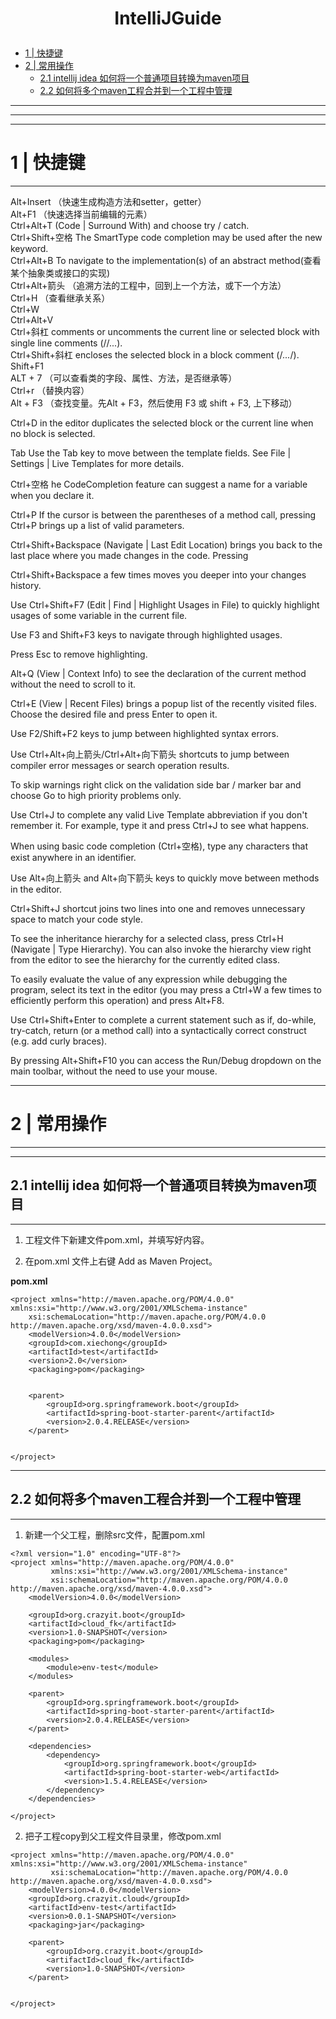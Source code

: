
# <p align="center">IntelliJGuide</p>

- [1 | 快捷键](#1)   
- [2 | 常用操作](#2)   
  - [2.1 intellij idea 如何将一个普通项目转换为maven项目](#2.1)   
  - [2.2 如何将多个maven工程合并到一个工程中管理](#2.2)   


---
---
---
<h1 id="1">1 | 快捷键</h1>

---

Alt+Insert （快速生成构造方法和setter，getter）   
Alt+F1	 （快速选择当前编辑的元素）   
Ctrl+Alt+T (Code | Surround With) and choose try / catch.   
Ctrl+Shift+空格	The SmartType code completion may be used after the new keyword.   
Ctrl+Alt+B	To navigate to the implementation(s) of an abstract method(查看某个抽象类或接口的实现)   
Ctrl+Alt+箭头   （追溯方法的工程中，回到上一个方法，或下一个方法）   
Ctrl+H  （查看继承关系）   
Ctrl+W    
Ctrl+Alt+V   
Ctrl+斜杠 comments or uncomments the current line or selected block with single line comments (//...).   
Ctrl+Shift+斜杠 encloses the selected block in a block comment (/*...*/).   
Shift+F1    
ALT + 7 （可以查看类的字段、属性、方法，是否继承等）   
Ctrl+r  （替换内容）   
Alt + F3 （查找变量。先Alt + F3，然后使用 F3 或 shift + F3, 上下移动）   



Ctrl+D in the editor duplicates the selected block or the current line when no block is selected.   

Tab 	Use the Tab key to move between the template fields. See File | Settings | Live Templates for more details.   

Ctrl+空格	he CodeCompletion feature can suggest a name for a variable when you declare it.   

Ctrl+P	If the cursor is between the parentheses of a method call, pressing Ctrl+P brings up a list of valid parameters.   

Ctrl+Shift+Backspace (Navigate | Last Edit Location) brings you back to the last place where you made changes in the code. Pressing 

Ctrl+Shift+Backspace a few times moves you deeper into your changes history.

Use Ctrl+Shift+F7 (Edit | Find | Highlight Usages in File) to quickly highlight usages of some variable in the current file.   

Use F3 and Shift+F3 keys to navigate through highlighted usages.   

Press Esc to remove highlighting.   

Alt+Q (View | Context Info) to see the declaration of the current method without the need to scroll to it.

Ctrl+E (View | Recent Files) brings a popup list of the recently visited files. Choose the desired file and press Enter to open it.

Use F2/Shift+F2 keys to jump between highlighted syntax errors.   

Use Ctrl+Alt+向上箭头/Ctrl+Alt+向下箭头 shortcuts to jump between compiler error messages or search operation results.

To skip warnings right click on the validation side bar / marker bar and choose Go to high priority problems only.

Use Ctrl+J to complete any valid Live Template abbreviation if you don't remember it. For example, type it and press Ctrl+J to see what happens.


When using basic code completion (Ctrl+空格), type any characters that exist anywhere in an identifier.

Use Alt+向上箭头 and Alt+向下箭头 keys to quickly move between methods in the editor.

Ctrl+Shift+J shortcut joins two lines into one and removes unnecessary space to match your code style.

To see the inheritance hierarchy for a selected class, press Ctrl+H (Navigate | Type Hierarchy). You can also invoke the hierarchy view right from the editor to see the hierarchy for the currently edited class.

To easily evaluate the value of any expression while debugging the program, select its text in the editor (you may press a Ctrl+W a few times to efficiently perform this operation) and press Alt+F8.


Use Ctrl+Shift+Enter to complete a current statement such as if, do-while, try-catch, return (or a method call) into a syntactically correct construct (e.g. add curly braces).

By pressing Alt+Shift+F10 you can access the Run/Debug dropdown on the main toolbar, without the need to use your mouse.









---
<h1 id="2">2 | 常用操作</h1>

---


---
<h2 id="2.1">2.1 intellij idea 如何将一个普通项目转换为maven项目</h1>

---

1. 工程文件下新建文件pom.xml，并填写好内容。

2. 在pom.xml 文件上右键 Add as Maven Project。

**pom.xml**    
```
<project xmlns="http://maven.apache.org/POM/4.0.0" xmlns:xsi="http://www.w3.org/2001/XMLSchema-instance"
	xsi:schemaLocation="http://maven.apache.org/POM/4.0.0 http://maven.apache.org/xsd/maven-4.0.0.xsd">
	<modelVersion>4.0.0</modelVersion>
	<groupId>com.xiechong</groupId>
	<artifactId>test</artifactId>
	<version>2.0</version>
	<packaging>pom</packaging>


	<parent>
		<groupId>org.springframework.boot</groupId>
		<artifactId>spring-boot-starter-parent</artifactId>
		<version>2.0.4.RELEASE</version>
	</parent>


</project>
```








---
<h2 id="2.2">2.2 如何将多个maven工程合并到一个工程中管理</h1>

---

1. 新建一个父工程，删除src文件，配置pom.xml

```
<?xml version="1.0" encoding="UTF-8"?>
<project xmlns="http://maven.apache.org/POM/4.0.0"
         xmlns:xsi="http://www.w3.org/2001/XMLSchema-instance"
         xsi:schemaLocation="http://maven.apache.org/POM/4.0.0 http://maven.apache.org/xsd/maven-4.0.0.xsd">
    <modelVersion>4.0.0</modelVersion>

    <groupId>org.crazyit.boot</groupId>
    <artifactId>cloud_fk</artifactId>
    <version>1.0-SNAPSHOT</version>
    <packaging>pom</packaging>

    <modules>
        <module>env-test</module>
    </modules>

    <parent>
        <groupId>org.springframework.boot</groupId>
        <artifactId>spring-boot-starter-parent</artifactId>
        <version>2.0.4.RELEASE</version>
    </parent>

    <dependencies>
        <dependency>
            <groupId>org.springframework.boot</groupId>
            <artifactId>spring-boot-starter-web</artifactId>
            <version>1.5.4.RELEASE</version>
        </dependency>
    </dependencies>

</project>
```

2. 把子工程copy到父工程文件目录里，修改pom.xml

```
<project xmlns="http://maven.apache.org/POM/4.0.0" xmlns:xsi="http://www.w3.org/2001/XMLSchema-instance"
         xsi:schemaLocation="http://maven.apache.org/POM/4.0.0 http://maven.apache.org/xsd/maven-4.0.0.xsd">
    <modelVersion>4.0.0</modelVersion>
    <groupId>org.crazyit.cloud</groupId>
    <artifactId>env-test</artifactId>
    <version>0.0.1-SNAPSHOT</version>
    <packaging>jar</packaging>

    <parent>
        <groupId>org.crazyit.boot</groupId>
        <artifactId>cloud_fk</artifactId>
        <version>1.0-SNAPSHOT</version>
    </parent>


</project>
```





